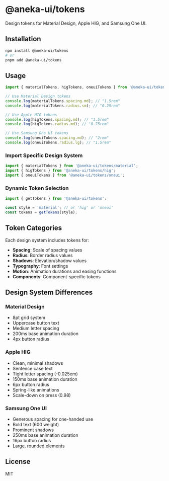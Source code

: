 # @aneka-ui/tokens

Design tokens for Material Design, Apple HIG, and Samsung One UI.

## Installation

```bash
npm install @aneka-ui/tokens
# or
pnpm add @aneka-ui/tokens
```

## Usage

```typescript
import { materialTokens, higTokens, oneuiTokens } from '@aneka-ui/tokens';

// Use Material Design tokens
console.log(materialTokens.spacing.md); // "1.5rem"
console.log(materialTokens.radius.sm); // "0.25rem"

// Use Apple HIG tokens
console.log(higTokens.spacing.md); // "1.5rem"
console.log(higTokens.radius.md); // "0.75rem"

// Use Samsung One UI tokens
console.log(oneuiTokens.spacing.md); // "2rem"
console.log(oneuiTokens.radius.lg); // "1.5rem"
```

### Import Specific Design System

```typescript
import { materialTokens } from '@aneka-ui/tokens/material';
import { higTokens } from '@aneka-ui/tokens/hig';
import { oneuiTokens } from '@aneka-ui/tokens/oneui';
```

### Dynamic Token Selection

```typescript
import { getTokens } from '@aneka-ui/tokens';

const style = 'material'; // or 'hig' or 'oneui'
const tokens = getTokens(style);
```

## Token Categories

Each design system includes tokens for:

- **Spacing**: Scale of spacing values
- **Radius**: Border radius values
- **Shadows**: Elevation/shadow values
- **Typography**: Font settings
- **Motion**: Animation durations and easing functions
- **Components**: Component-specific tokens

## Design System Differences

### Material Design
- 8pt grid system
- Uppercase button text
- Medium letter spacing
- 200ms base animation duration
- 4px button radius

### Apple HIG
- Clean, minimal shadows
- Sentence case text
- Tight letter spacing (-0.025em)
- 150ms base animation duration
- 6px button radius
- Spring-like animations
- Scale-down on press (0.98)

### Samsung One UI
- Generous spacing for one-handed use
- Bold text (600 weight)
- Prominent shadows
- 250ms base animation duration
- 16px button radius
- Large, rounded elements

## License

MIT

